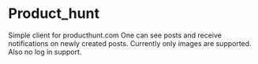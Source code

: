 # Product_hunt
Simple client for producthunt.com
One can see posts and receive notifications on newly created posts. 
Currently only images are supported. Also no log in support. 
